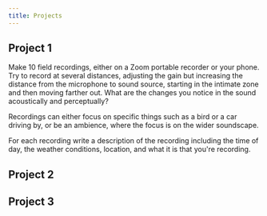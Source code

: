 ```yaml
---
title: Projects
---
```


## Project 1

Make 10 field recordings, either on a Zoom portable recorder or your phone. Try to record at several distances, adjusting the gain but increasing the distance from the microphone to sound source, starting in the intimate zone and then moving farther out. What are the changes you notice in the sound acoustically and perceptually?

Recordings can either focus on specific things such as a bird or a car driving by, or be an ambience, where the focus is on the wider soundscape.

For each recording write a description of the recording including the time of day, the weather conditions, location, and what it is that you're recording.

## Project 2

## Project 3 

